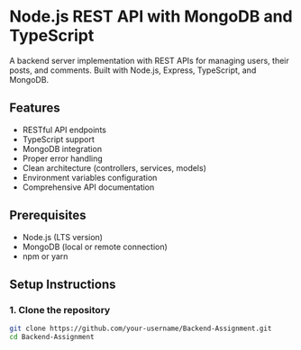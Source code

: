 # Node.js REST API with MongoDB and TypeScript

A backend server implementation with REST APIs for managing users, their posts, and comments. Built with Node.js, Express, TypeScript, and MongoDB.

## Features

- RESTful API endpoints
- TypeScript support
- MongoDB integration
- Proper error handling
- Clean architecture (controllers, services, models)
- Environment variables configuration
- Comprehensive API documentation

## Prerequisites

- Node.js (LTS version)
- MongoDB (local or remote connection)
- npm or yarn

## Setup Instructions

### 1. Clone the repository

```bash
git clone https://github.com/your-username/Backend-Assignment.git
cd Backend-Assignment
